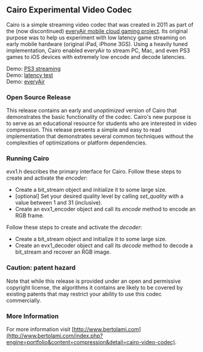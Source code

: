 ## Cairo Experimental Video Codec
Cairo is a simple streaming video codec that was created in 2011 as part of the (now discontinued) [everyAir mobile cloud gaming project](http://www.everyair.net). Its original purpose was to help us experiment with low latency game streaming on early mobile hardware (original iPad, iPhone 3GS). Using a heavily tuned implementation, Cairo enabled everyAir to stream PC, Mac, and even PS3 games to iOS devices with extremely low encode and decode latencies.

Demo: [PS3 streaming](https://youtu.be/B14c8gFgdXM?t=64)  
Demo: [latency test](https://youtu.be/IN4wC_SVaN8?t=19)  
Demo: [everyAir](https://www.youtube.com/watch?v=amMRNjE6MsQ)

### Open Source Release
This release contains an early and *unoptimized* version of Cairo that demonstrates the basic functionality of the codec. 
Cairo's new purpose is to serve as an educational resource for students who are interested in video compression. This release presents a simple and easy to read implementation that demonstrates several common techniques without the complexities of optimizations or platform dependencies.

### Running Cairo
evx1.h describes the primary interface for Cairo. Follow these steps to create and activate the *encoder*:

* Create a bit_stream object and initialize it to some large size.
* [optional] Set your desired quality level by calling *set_quality* with a value between 1 and 31 (inclusive).
* Create an evx1_encoder object and call its *encode* method to encode an RGB frame.

Follow these steps to create and activate the *decoder*:

* Create a bit_stream object and initialize it to some large size.
* Create an evx1_decoder object and call its *decode* method to decode a bit_stream and recover an RGB image.

### Caution: patent hazard
Note that while this release is provided under an open and permissive copyright license, the algorithms it contains are likely to be covered by existing patents that may restrict your ability to use this codec commercially. 

### More Information
For more information visit [http://www.bertolami.com](http://www.bertolami.com/index.php?engine=portfolio&content=compression&detail=cairo-video-codec).
